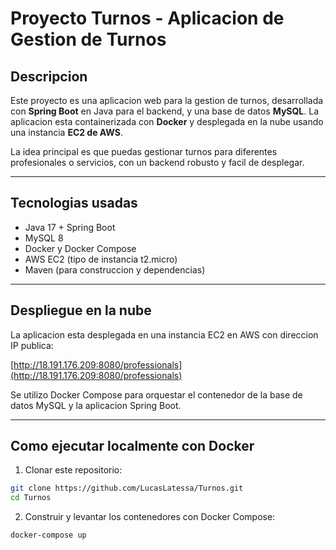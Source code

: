 # Proyecto Turnos - Aplicacion de Gestion de Turnos

## Descripcion

Este proyecto es una aplicacion web para la gestion de turnos, desarrollada con **Spring Boot** en Java para el backend, y una base de datos **MySQL**. La aplicacion esta containerizada con **Docker** y desplegada en la nube usando una instancia **EC2 de AWS**.

La idea principal es que puedas gestionar turnos para diferentes profesionales o servicios, con un backend robusto y facil de desplegar.

---

## Tecnologias usadas

- Java 17 + Spring Boot
- MySQL 8
- Docker y Docker Compose
- AWS EC2 (tipo de instancia t2.micro)
- Maven (para construccion y dependencias)

---

## Despliegue en la nube

La aplicacion esta desplegada en una instancia EC2 en AWS con direccion IP publica:

[http://18.191.176.209:8080/professionals](http://18.191.176.209:8080/professionals)

Se utilizo Docker Compose para orquestar el contenedor de la base de datos MySQL y la aplicacion Spring Boot.

---

## Como ejecutar localmente con Docker

1. Clonar este repositorio:

```bash
git clone https://github.com/LucasLatessa/Turnos.git
cd Turnos
```

2. Construir y levantar los contenedores con Docker Compose:

```bash
docker-compose up
```
